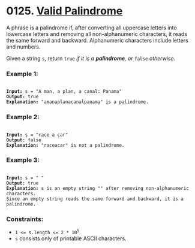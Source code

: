 # 0125. [Valid Palindrome](https://leetcode.com/problems/valid-palindrome/description/?envType=study-plan-v2&envId=top-interview-150)

A phrase is a palindrome if, after converting all uppercase letters into lowercase letters and removing all non-alphanumeric characters, it reads the same forward and backward. Alphanumeric characters include letters and numbers.

Given a string `s`, return `true` _if it is a **palindrome**, or_ `false` _otherwise_.

### **Example 1:**

<pre><code>
<strong>Input:</strong> s = "A man, a plan, a canal: Panama"
<strong>Output:</strong> true
<strong>Explanation:</strong> "amanaplanacanalpanama" is a palindrome.
</code></pre>

### **Example 2:**

<pre><code>
<strong>Input:</strong> s = "race a car"
<strong>Output:</strong> false
<strong>Explanation:</strong> "raceacar" is not a palindrome.
</code></pre>

### **Example 3:**

<pre><code>
<strong>Input:</strong> s = " "
<strong>Output:</strong> true
<strong>Explanation:</strong> s is an empty string "" after removing non-alphanumeric characters.
Since an empty string reads the same forward and backward, it is a palindrome.
</code></pre>

### **Constraints:**

- <code>1 <= s.length <= 2 \* 10<sup>5</sup></code>
- `s` consists only of printable ASCII characters.
